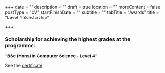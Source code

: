 +++
date = ""
description = ""
draft = true
location = ""
moreContent = false
postType = "CV"
startFinishDate = ""
subtitle = ""
tabTitle = "Awards"
title = "Level 4 Scholarship"

+++
### Scholarship for achieving the highest grades at the programme:

**“BSc (Hons) in Computer Science - Level 4”**

See the [certificate](https://kbazoukis.com/uploads/level4-award.jpg).